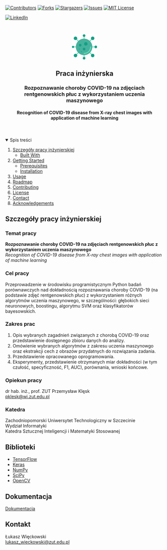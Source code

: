
[![Contributors][contributors-shield]][contributors-url]
[![Forks][forks-shield]][forks-url]
[![Stargazers][stars-shield]][stars-url]
[![Issues][issues-shield]][issues-url]
[![MIT License][license-shield]][license-url]

[![LinkedIn][linkedin-shield]][linkedin-url]



<br>
<p align="center">
	<a href="https://github.com/wl44545/praca-inzynierska">
		<img src="images/logo.png" alt="Logo" width="80" height="80">
	</a>
	<h2 align="center">Praca inżynierska</h2>
	<h3 align="center">Rozpoznawanie choroby COVID-19 na zdjęciach rentgenowskich płuc z wykorzystaniem
	uczenia maszynowego</h3>
	<h4 align="center">Recognition of COVID-19 disease from X-ray chest images with application of
	machine learning</h4>
</p>
<br>
<br>


<details open="open">
  <summary>Spis treści</summary>
  <ol>
    <li>
      <a href="#szczegóły-pracy-inżynierskiej">Szczegóły pracy inżynierskiej</a>
      <ul>
        <li><a href="#built-with">Built With</a></li>
      </ul>
    </li>
    <li>
      <a href="#getting-started">Getting Started</a>
      <ul>
        <li><a href="#prerequisites">Prerequisites</a></li>
        <li><a href="#installation">Installation</a></li>
      </ul>
    </li>
    <li><a href="#usage">Usage</a></li>
    <li><a href="#roadmap">Roadmap</a></li>
    <li><a href="#contributing">Contributing</a></li>
    <li><a href="#license">License</a></li>
    <li><a href="#contact">Contact</a></li>
    <li><a href="#acknowledgements">Acknowledgements</a></li>
  </ol>
</details>




## Szczegóły pracy inżynierskiej

### Temat pracy
<b>Rozpoznawanie choroby COVID-19 na zdjęciach rentgenowskich płuc z wykorzystaniem
uczenia maszynowego</b>
<br>
<i>Recognition of COVID-19 disease from X-ray chest images with application of
machine learning</i>

### Cel pracy
Przeprowadzenie w środowisku programistycznym Python badań porównawczych nad dokładnością rozpoznawania choroby COVID-19 (na podstawie zdjęć rentgenowskich płuc) z wykorzystaniem różnych algorytmów uczenia maszynowego, w szczególności: głębokich sieci neuronowych, boostingu, algorytmu SVM oraz klasyfikatorów bayesowskich.

### Zakres prac
1. Opis wybranych zagadnień związanych z chorobą COVID-19 oraz przedstawienie dostępnego zbioru danych do analizy.
2. Omówienie wybranych algorytmów z zakresu uczenia maszynowgo oraz ekstrakcji cech z obrazów przydatnych do
rozwiązania zadania.
3. Przedstawienie opracowanego oprogramowania.
4. Eksperymenty, przedstawienie otrzymanych miar dokładności (w tym czułość, specyficzność, F1, AUC), porównania,
wnioski końcowe.

### Opiekun pracy
dr hab. inż., prof. ZUT Przemysław Klęsk
<br>
[pklesk@wi.zut.edu.pl](pklesk@wi.zut.edu.pl)

### Katedra
Zachodniopomorski Uniwersytet Technologiczny w Szczecinie
<br>
Wydział Informatyki
<br>
Katedra Sztucznej Inteligencji i Matematyki Stosowanej



## Biblioteki
* [TensorFlow](https://www.tensorflow.org/)
* [Keras](https://keras.io/)
* [NumPy](https://numpy.org/)
* [SciPy](https://www.scipy.org/)
* [OpenCV](https://opencv.org/)


## Dokumentacja
[Dokumentacja](https://github.com/wl44545/praca-inzynierska/documentation)


## Kontakt
Łukasz Więckowski
<br>
[lukasz_wieckowski@zut.edu.pl](lukasz_wieckowski@zut.edu.pl)







<!-- MARKDOWN LINKS & IMAGES -->
<!-- https://www.markdownguide.org/basic-syntax/#reference-style-links -->
[contributors-shield]: https://img.shields.io/github/contributors/wl44545/praca-inzynierska.svg?style=for-the-badge
[contributors-url]: https://github.com/wl44545/praca-inzynierska/graphs/contributors
[forks-shield]: https://img.shields.io/github/forks/wl44545/praca-inzynierska.svg?style=for-the-badge
[forks-url]: https://github.com/wl44545/praca-inzynierska/network/members
[stars-shield]: https://img.shields.io/github/stars/wl44545/praca-inzynierska.svg?style=for-the-badge
[stars-url]: https://github.com/wl44545/praca-inzynierska/stargazers
[issues-shield]: https://img.shields.io/github/issues/wl44545/praca-inzynierska.svg?style=for-the-badge
[issues-url]: https://github.com/wl44545/praca-inzynierska/issues
[license-shield]: https://img.shields.io/github/license/wl44545/praca-inzynierska.svg?style=for-the-badge
[license-url]: https://github.com/wl44545/praca-inzynierska/blob/master/LICENSE.txt
[linkedin-shield]: https://img.shields.io/badge/-LinkedIn-black.svg?style=for-the-badge&logo=linkedin&colorB=555
[linkedin-url]: https://linkedin.com/in/othneildrew
[product-screenshot]: images/screenshot.png
